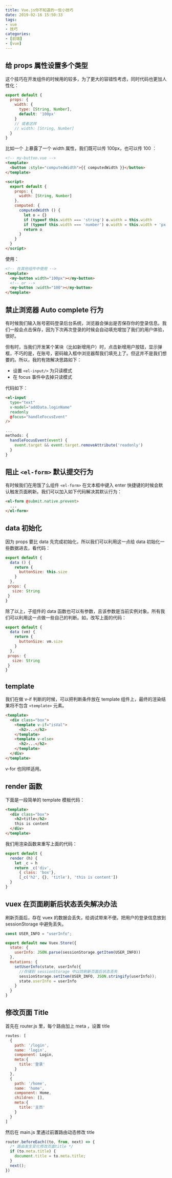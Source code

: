 ```yaml
---
title: Vue.js你不知道的一些小技巧
date: 2019-02-16 15:50:33
tags:
- vue
- 技巧
categories:
- [前端]
- [vue]
---
```


## 给 props 属性设置多个类型
这个技巧在开发组件的时候用的较多，为了更大的容错性考虑，同时代码也更加人性化：

``` js
export default {
  props: {
    width: {
      type: [String, Number],
      default: '100px'
    }
    // 或者这样
    // width: [String, Number]
  }
}
```
<!-- more -->
比如一个 <my-button> 上暴露了一个 width 属性，我们既可以传 100px，也可以传 100 ：

``` html
<!-- my-button.vue -->
<template>
  <button :style="computedWidth">{{ computedWidth }}</button>
</template>

<script>
  export default {
    props: {
      width: [String, Number]
    },
    computed: {
      computedWidth () {
        let o = {}
        if (typeof this.width === 'string') o.width = this.width
        if (typeof this.width === 'number') o.width = this.width + 'px'
        return o
      }
    }
  }
</script>
```
使用：
``` html
<!-- 在其他组件中使用 -->
<template>
  <my-button width="100px"></my-button>
  <!-- or -->
  <my-button :width="100"></my-button>
</template>
```

## 禁止浏览器 Auto complete 行为
有时候我们输入账号密码登录后台系统，浏览器会弹出是否保存你的登录信息。我们一般会点击保存，因为下次再次登录的时候会自动填充增加了我们的用户体验，很好。

但有时，当我们开发某个某块（比如新增用户）时，点击新增用户按钮，显示弹框，不巧的是，在账号，密码输入框中浏览器帮我们填充上了。但这并不是我们想要的。所以，我的有效解决思路如下：

- 设置 `<el-input/>` 为只读模式
- 在 focus 事件中去掉只读模式

代码如下：
``` html
<el-input
  type="text"
  v-model="addData.loginName"
  readonly
  @focus="handleFocusEvent"
/>
```
``` js
...
methods: {
  handleFocusEvent(event) {
    event.target && event.target.removeAttribute('readonly')
  }
}
```

## 阻止 `<el-form>` 默认提交行为
有时候我们在用饿了么组件 `<el-form>` 在文本框中键入 enter 快捷键的时候会默认触发页面刷新。我们可以加入如下代码解决其默认行为：
``` html
<el-form @submit.native.prevent>
  ...
</el-form>
```

## data 初始化
因为 props 要比 data 先完成初始化，所以我们可以利用这一点给 data 初始化一些数据进去，看代码：
``` js
export default {
  data () {
    return {
      buttonSize: this.size
    }
  },
 props: {
   size: String
 }
}
```
除了以上，子组件的 data 函数也可以有参数，且该参数是当前实例对象。所有我们可以利用这一点做一些自己的判断。如，改写上面的代码：
``` js
export default {
  data (vm) {
    return {
      buttonSize: vm.size
    }
  },
 props: {
   size: String
 }
}
```

## template
我们在做 v-if 判断的时候，可以把判断条件放在 template 组件上，最终的渲染结果将不包含 `<template>` 元素。
``` html
<template>
  <div class="box">
    <template v-if="isVal">
      <h2>...</h2>
    </template>
    <template v-else>
      <h2>...</h2>
    </template>
  </div>
</template>
```
v-for 也同样适用。

## render 函数
下面是一段简单的 template 模板代码：
``` html
<template>
  <div class="box">
    <h2>title</h2>
    this is content
  </div>
</template>
```
我们用渲染函数来重写上面的代码：
``` js
export default {
  render (h) {
    let _c = h
    return _c('div', 
      { class: 'box'}, 
      [_c('h2', {}, 'title'), 'this is content'])
  }
}
```

## vuex 在页面刷新后状态丢失解决办法
刷新页面后，存在 vuex 的数据会丢失，给调试带来不便。把用户的登录信息放到 sessionStorage 中避免丢失。
``` js
const USER_INFO = "userInfo";

export default new Vuex.Store({
  state: {
    userInfo: JSON.parse(sessionStorage.getItem(USER_INFO))
  },
  mutations: {
    setUserInfo(state, userInfo){
      //存储到 sessionStorage 中以防刷新页面后状态丢失
      sessionStorage.setItem(USER_INFO, JSON.stringify(userInfo));
      state.userInfo = userInfo
    }
  }
}
```

## 修改页面 Title
首先在 router.js 里，每个路由加上 meta ，设置 title
``` js
routes: [
  {
    path: '/login',
    name: 'login',
    component: Login,
    meta:{
      title:'登录'
    }
  },
  {
    path: '/home',
    name: 'home',
    component: Home,
    children: [],
    meta:{
      title:'主页'
    }
  }
]
```
然后在 main.js 里通过前置路由动态修改 title
``` js
router.beforeEach((to, from, next) => {
  /* 路由发生变化修改页面title */
  if (to.meta.title) {
    document.title = to.meta.title;
  }
  next();
})
```


